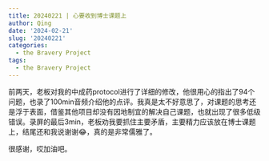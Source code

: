 ```yaml
---
title: 20240221 | 心要收到博士课题上
author: Qing
date: '2024-02-21'
slug: '20240221'
categories:
  - the Bravery Project
tags:
  - the Bravery Project
---
```



前两天，老板对我的中成药protocol进行了详细的修改，他很用心的指出了94个问题，也录了100min音频介绍他的点评。我真是太不好意思了，对课题的思考还是浮于表面，借鉴其他项目却没有因地制宜的解决自己课题，也就出现了很多低级错误。录屏的最后3min，老板劝我要抓住主要矛盾，主要精力应该放在博士课题上，结尾还和我说谢谢😂，真的是非常儒雅了。

很感谢，哎加油吧。